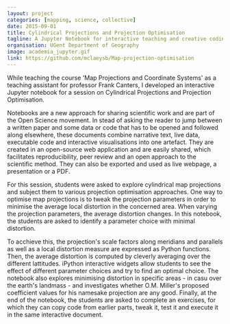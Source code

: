 ```yaml
---
layout: project
categories: [mapping, science, collective]
date: 2015-09-01
title: Cylindrical Projections and Projection Optimisation
tagline: A Jupyter Notebook for interactive teaching and creative coding
organisation: UGent Department of Geography
image: academia_jupyter.gif
link: https://github.com/mclaeysb/Map-projection-optimisation
---
```

While teaching the course 'Map Projections and Coordinate Systems' as a teaching assistant for professor Frank Canters, I developed an interactive Jupyter notebook for a session on Cylindrical Projections and Projection Optimisation.

Notebooks are a new approach for sharing scientific work and are part of the Open Science movement. In stead of asking the reader to jump between a written paper and some data or code that has to be opened and followed along elsewhere, these documents combine narrative text, live data, executable code and interactive visualisations into one artefact. They are created in an open-source web application and are easily shared, which facilitates reproducibility, peer review and an open approach to the scientific method. They can also be exported and used as live webpage, a presentation or a PDF.

For this session, students were asked to explore cylindrical map projections and subject them to various projection optimisation approaches. One way to optimise map projections is to tweak the projection parameters in order to minimise the average local distortion in the concerned area. When varying the projection parameters, the average distortion changes. In this notebook, the students are asked to identify a parameter choice with minimal distortion.  

To acchieve this, the projection's scale factors along meridians and parallels as well as a local distortion measure are expressed as Python functions. Then, the average distortion is computed by cleverly averaging over the different lattitudes. iPython interactive widgets allow students to see the effect of different parameter choices and try to find an optimal choice. The notebook also explores minimising distortion in specific areas - in casu over the earth's landmass - and investigates whether O.M. Miller's proposed coefficient values for his namesake projection are any good. Finally, at the end of the notebook, the students are asked to complete an exercises, for which they can copy code from earlier parts, tweak it, test it and execute it in the same interactive document.